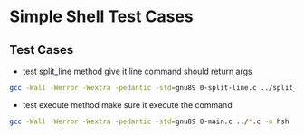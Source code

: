 # Simple Shell Test Cases

## Test Cases

- test split_line method give it line command should return args

```sh
gcc -Wall -Werror -Wextra -pedantic -std=gnu89 0-split-line.c ../split_line.c -o hsh
```

- test execute method make sure it execute the command

```sh
gcc -Wall -Werror -Wextra -pedantic -std=gnu89 0-main.c ../*.c -o hsh
```
